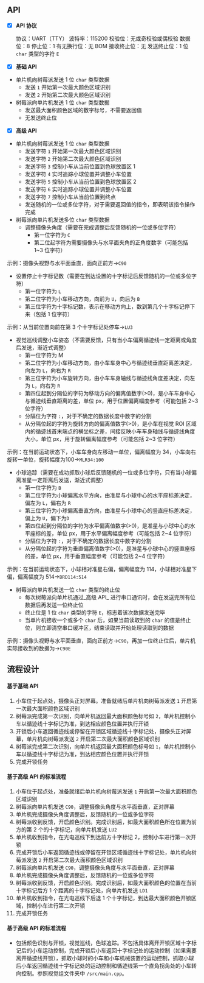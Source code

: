 ## API

- [x] **API 协议**

  协议：UART（TTY）
  波特率：115200
  校验位：无或奇校验或偶校验
  数据位：8
  停止位：1
  有无换行位：无 BOM
  接收终止位：无
  发送终止位：1 位 `char` 类型的字符 `E`

- [x] **基础 API**
- 单片机向树莓派发送 1 位 `char` 类型数据
  - 发送 `1` 开始第一次最大颜色区域识别
  - 发送 `2` 开始第二次最大颜色区域识别
- 树莓派向单片机发送 1 位 `char` 类型数据
  - 发送最大面积颜色区域的数字标号，不需要返回值
  - 无发送终止位
- [x] **高级 API**
- 单片机向树莓派发送 1 位 `char` 类型数据
  - 发送字符 `1` 开始第一次最大颜色区域识别
  - 发送字符 `2` 开始第二次最大颜色区域识别
  - 发送字符 `3` 控制小车从当前位置到色球放置区 1
  - 发送字符 `4` 实时追踪小球位置并调整小车位置
  - 发送字符 `5` 控制小车从当前位置到色球放置区 2
  - 发送字符 `6` 实时追踪小球位置并调整小车位置
  - 发送字符 `7` 控制小车从当前位置到终点
  - 发送随机的一位或多位字符，对于需要返回值的指令，即表明该指令操作完成
- 树莓派向单片机发送多位 `char` 类型数据
  - 调整摄像头角度（需要在完成调整后反馈随机的一位或多位字符）
    - 第一位字符为 `C`
    - 第二位起字符为需要摄像头与水平面夹角的正角度数字（可能包括 1~3 位字符）

示例：摄像头视野与水平面垂直，面向正前方->`C90`

   - 设置停止十字标记数（需要在到达设置的十字标记后反馈随机的一位或多位字符）
     - 第一位字符为 `L`
     - 第二位字符为小车移动方向，向前为 `U`，向后为 `B`
     - 第三位字符为十字标记数，表示在移动方向上，数到第几个十字标记停下来（包括 1 位字符）

示例：从当前位置向前在第 3 个十字标记处停车->`LU3`

   - 视觉巡线调整小车姿态（不需要反馈，只有当小车偏离循迹线一定距离或角度后发送，渐近式调整）
     - 第一位字符为 M
     - 第二位字符为小车移动方向，由小车车身中心与循迹线垂直距离差决定，向左为 `L`，向右为 `R`
     - 第三位字符为小车旋转方向，由小车车身轴线与循迹线角度差决定，向左为 `L`，向右为 `R`
     - 第四位起到分隔位的字符为移动方向的偏离值数字(>0)，是小车车身中心与循迹线垂直距离的差，单位 px，用于位置偏离幅度参考（可能包括 2~3 位字符）
     - 分隔位为字符 `:`，对于不确定的数据长度中数字的分割
     - 从分隔位起的字符为旋转方向的偏离值数字(>0)，是小车在视觉 ROI 区域内的循迹线首末端点的横坐标之差，间接反映小车车身轴线与循迹线角度大小，单位 px，用于旋转偏离幅度参考（可能包括 2~3 位字符）

示例：在当前运动状态下，小车车身向左移动一单位，偏离幅度为 34，小车向右旋转一单位，旋转幅度为100->`MLR34:100`

   - 小球追踪（需要在成功抓取小球后反馈随机的一位或多位字符，只有当小球偏离准星一定距离后发送，渐近式调整）
     - 第一位字符为 `B`
     - 第二位字符为小球偏离水平方向，由准星与小球中心的水平座标差决定，偏左为 `L`，偏右为 `R`
     - 第三位字符为小球偏离垂直方向，由准星与小球中心的竖直座标差决定，偏上为 `U`，偏下为`D`
     - 第四位起到分隔位的字符为水平偏离值数字(>0)，是准星与小球中心的水平座标的差，单位 px，用于水平偏离幅度参考（可能包括 2~4 位字符）
     - 分隔位为字符 `:`，对于不确定的数据长度中数字的分割
     - 从分隔位起的字符为垂直偏离值数字(>0)，是准星与小球中心的竖直座标的差，单位 px，用于垂直幅度参考（可能包括 2~4 位字符）

示例：在当前运动状态下，小球相对准星右偏，偏离幅度为 114，小球相对准星下偏，偏离幅度为 514->`BRD114:514`


- 树莓派向单片机发送一位 `char` 类型的终止位
  - 每次树莓派向单片机通过_高级 API_ 进行串口通讯时，会在发送完所有位数据后再发送一位终止位
  - 终止位是 1 位 `char` 类型的字符 `E`，标志着该次数据发送完毕
  - 当单片机接收一个或多个 `char` 后，如果当前读取到的 `char` 的值是终止位，则立即清空串口缓冲区，结束读取并开始处理读取到的数据

示例：摄像头视野与水平面垂直，面向正前方->`C90`，再加一位终止位后，单片机实际接收到的数据为->`C90E`

## 流程设计

#### 基于基础 API

   1. 小车位于起点处，摄像头正对屏幕。准备就绪后单片机向树莓派发送 `1` 开启第一次最大面积颜色区域识别
   2. 树莓派完成第一次识别，向单片机返回最大面积颜色标号如 `2`，单片机控制小车以循迹线十字标记为准，到达相应颜色位置并执行开锁
   3. 开锁后小车返回循迹线或停留在开锁区域循迹线十字标记处，摄像头正对屏幕，单片机向树莓派发送 `2` 开启第二次最大面积颜色区域识别
   4. 树莓派完成第二次识别，向单片机返回最大面积颜色标号如 `1`，单片机控制小车以循迹线十字标记为准，到达相应颜色位置并执行开锁
   5. 完成开锁任务

#### 基于高级 API 的标准流程

   1. 小车位于起点处，准备就绪后单片机向树莓派发送 `1` 开启第一次最大面积颜色区域识别
   2. 树莓派向单片机发送 `C90`，调整摄像头角度与水平面垂直，正对屏幕
   3. 单片机完成摄像头角度调整后，反馈随机的一位或多位字符
   4. 树莓派收到反馈，开启颜色识别。完成识别后，如最大面积颜色所在位置为前方的第 2 个的十字标记，向单片机发送 `LU2`
   5. 单片机收到指令，在光电巡线下到达前方十字标记 2，控制小车进行第一次开锁
   6. 完成开锁后小车返回循迹线或停留在开锁区域循迹线十字标记处，单片机向树莓派发送 `2` 开启第二次最大面积颜色区域识别
   7. 树莓派向单片机发送 `C90`，调整摄像头角度与水平面垂直，正对屏幕
   8. 单片机完成摄像头角度调整后，反馈随机的一位或多位字符
   9. 树莓派收到反馈，开启颜色识别。完成识别后，如最大面积颜色的位置在当前十字标记后方 1 个距离的十字标记处，向单片机发送 `LD1`
   10. 单片机收到指令，在光电巡线下后退 1 个十字标记，到达最大面积颜色开锁区域，控制小车进行第二次开锁
   11. 完成开锁任务

#### 基于高级 API 的标准流程

   - 包括颜色识别与开锁，视觉巡线，色球追踪。不包括具体离开开锁区域十字标记后的小车运动控制，完成开锁后小车返回十字标记处的运动控制（如果需要离开循迹线开锁），抓取小球时的小车和小车机械装置的运动控制，抓取小球后小车返回循迹线十字标记处的运动控制和循迹线第一个直角拐角处的小车转向控制。参照视觉组文件夹中 `/src/main.cpp`。
